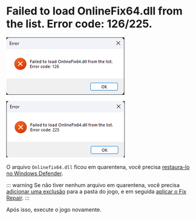 # Failed to load OnlineFix64.dll from the list. Error code: 126/225.

![Erro Onlinefix64.dll - 126](assets/errors/onlinefix64.dll-error-126.png)

![Erro Onlinefix64.dll - 225](assets/errors/onlinefix64.dll-error-225.png)

O arquivo `Onlinefix64.dll` ficou em quarentena, você precisa [restaura-lo no Windows Defender](restore-files.md).

::: warning Se não tiver nenhum arquivo em quarentena, você precisa [adicionar uma exclusão](add-exclusion.md) para a pasta do jogo, e em seguida [aplicar o Fix Repair](fix-repair.md).
:::

Após isso, execute o jogo novamente.
